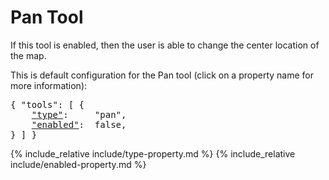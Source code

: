 # Pan Tool

If this tool is enabled, then the user is able to change the center location of the map.

This is default configuration for the Pan tool (click on a property name for more information):
<pre>
{ "tools": [ {
    <a href="#type-property"        >"type"</a>:     "pan",
    <a href="#enabled-property"     >"enabled"</a>:  false,
} ] }
</pre>

{% include_relative include/type-property.md %}
{% include_relative include/enabled-property.md %}
